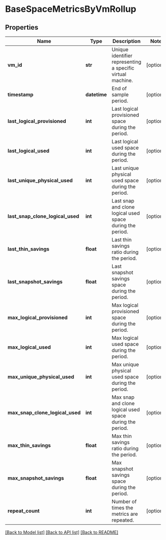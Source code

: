 # BaseSpaceMetricsByVmRollup

## Properties
Name | Type | Description | Notes
------------ | ------------- | ------------- | -------------
**vm_id** | **str** | Unique identifier representing a specific virtual machine. | [optional] 
**timestamp** | **datetime** | End of sample period. | [optional] 
**last_logical_provisioned** | **int** | Last logical provisioned space during the period. | [optional] 
**last_logical_used** | **int** | Last logical used space during the period. | [optional] 
**last_unique_physical_used** | **int** | Last unique physical used space during the period. | [optional] 
**last_snap_clone_logical_used** | **int** | Last snap and clone logical used space during the period. | [optional] 
**last_thin_savings** | **float** | Last thin savings ratio during the period. | [optional] 
**last_snapshot_savings** | **float** | Last snapshot savings space during the period. | [optional] 
**max_logical_provisioned** | **int** | Max logical provisioned space during the period. | [optional] 
**max_logical_used** | **int** | Max logical used space during the period. | [optional] 
**max_unique_physical_used** | **int** | Max unique physical used space during the period. | [optional] 
**max_snap_clone_logical_used** | **int** | Max snap and clone logical used space during the period. | [optional] 
**max_thin_savings** | **float** | Max thin savings ratio during the period. | [optional] 
**max_snapshot_savings** | **float** | Max snapshot savings space during the period. | [optional] 
**repeat_count** | **int** | Number of times the metrics are repeated. | [optional] 

[[Back to Model list]](../README.md#documentation-for-models) [[Back to API list]](../README.md#documentation-for-api-endpoints) [[Back to README]](../README.md)


